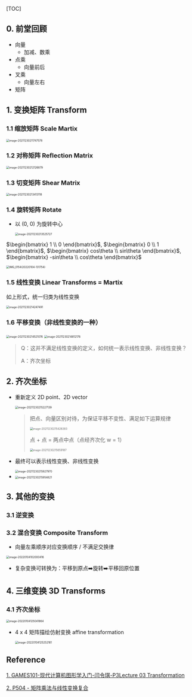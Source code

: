 

[TOC]

## 0. 前堂回顾

+ 向量
  + 加减、数乘
+ 点乘
  + 向量前后
+ 叉乘
  + 向量左右
+ 矩阵



## 1. 变换矩阵 Transform

### 1.1 缩放矩阵 Scale Martix

<img src="https://www.qiniu.cregskin.com/20211230211747.png" alt="image-20211230211747578" style="zoom:50%;" />



### 1.2 对称矩阵 Reflection Matrix

<img src="https://www.qiniu.cregskin.com/20211230212126.png" alt="image-20211230212126879" style="zoom:50%;" />



### 1.3 切变矩阵 Shear Matrix

<img src="https://www.qiniu.cregskin.com/20211230213413.png" alt="image-20211230213413118" style="zoom:50%;" />



### 1.4 旋转矩阵 Rotate

+ 以 (0, 0) 为旋转中心

  <img src="https://www.qiniu.cregskin.com/20211230213525.png" alt="image-20211230213525727" style="zoom:50%;" />



$\begin{bmatrix} 1 \\ 0 \end{bmatrix}$, $\begin{bmatrix} 0 \\ 1 \end{bmatrix}$, $\begin{bmatrix} cos\theta \\ sin\theta \end{bmatrix}$, $\begin{bmatrix} -sin\theta \\ cos\theta \end{bmatrix}$









<img src="https://www.qiniu.cregskin.com/20220104131824.JPG" alt="IMG_0154(20220104-131754)" style="zoom:50%;" />

### 1.5 线性变换 Linear Transforms = Martix

如上形式，统一归类为线性变换

<img src="https://www.qiniu.cregskin.com/20211230214247.png" alt="image-20211230214247491" style="zoom:50%;" />



### 1.6 平移变换（非线性变换的一种）

<img src="https://www.qiniu.cregskin.com/20211230214521.png" alt="image-20211230214521076" style="zoom:50%;" />

<img src="https://www.qiniu.cregskin.com/20211230214812.png" alt="image-20211230214812176" style="zoom:50%;" />

> Q：这并不满足线性变换的定义，如何统一表示线性变换、非线性变换？
>
> A：齐次坐标



## 2. 齐次坐标

+ 重新定义 2D point、2D vector

  <img src="https://www.qiniu.cregskin.com/20211230215227.png" alt="image-20211230215227139" style="zoom:50%;" />

  > 把点、向量区别对待，为保证平移不变性、满足如下运算规律
  >
  > <img src="https://www.qiniu.cregskin.com/20211230215426.png" alt="image-20211230215426383" style="zoom:50%;" />
  >
  > 点 + 点 = 两点中点（点经齐次化 w = 1）
  >
  > <img src="https://www.qiniu.cregskin.com/20211230215659.png" alt="image-20211230215659187" style="zoom:50%;" />

  

+ 最终可以表示线性变换、非线性变换

  <img src="https://www.qiniu.cregskin.com/20211230215928.png" alt="image-20211230215927970" style="zoom:50%;" />

+ <img src="https://www.qiniu.cregskin.com/20211230215954.png" alt="image-20211230215954821" style="zoom:50%;" />





## 3. 其他的变换

### 3.1 逆变换

### 3.2 混合变换 Composite Transform

+ 向量左乘顺序对应变换顺序 / 不满足交换律

<img src="https://www.qiniu.cregskin.com/20220104102000.png" alt="image-20220104102000416" style="zoom:50%;" />

+ 复杂变换可转换为：平移到原点➡️旋转➡️平移回原位置





## 4. 三维变换 3D Transforms

### 4.1 齐次坐标

<img src="https://www.qiniu.cregskin.com/20220104125041.png" alt="image-20220104125041864" style="zoom:50%;" />

+ 4 x 4 矩阵描绘仿射变换 affine transformation

  <img src="https://www.qiniu.cregskin.com/20220104125252.png" alt="image-20220104125252161" style="zoom:50%;" />



## Reference

[1. GAMES101-现代计算机图形学入门-闫令琪-P3Lecture 03 Transformation](https://www.bilibili.com/video/BV1X7411F744?p=3)

[2. P504 - 矩阵乘法与线性变换复合](https://www.bilibili.com/video/BV1ys411472E?p=5)











